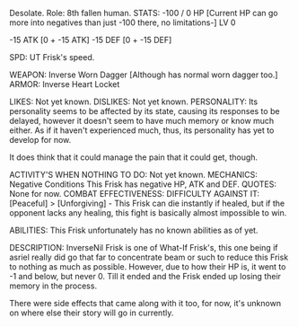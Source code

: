 Desolate.
Role: 8th fallen human.
STATS:
-100 / 0 HP [Current HP can go more into negatives than just -100 there, no limitations-]
LV 0

-15 ATK [0 + -15 ATK]
-15 DEF [0 + -15 DEF]

SPD: UT Frisk's speed.

WEAPON: Inverse Worn Dagger [Although has normal worn dagger too.]
ARMOR: Inverse Heart Locket

LIKES:
Not yet known.
DISLIKES:
Not yet known.
PERSONALITY:
Its personality seems to be affected by its state, causing its responses to be delayed, however it doesn't seem to have much memory or know much either. As if it haven't experienced much, thus, its personality has yet to develop for now.

It does think that it could manage the pain that it could get, though.

ACTIVITY'S WHEN NOTHING TO DO:
Not yet known.
MECHANICS:
Negative Conditions
This Frisk has negative HP, ATK and DEF.
QUOTES:
None for now.
COMBAT EFFECTIVENESS:
DIFFICULTY AGAINST IT: [Peaceful] > [Unforgiving] - This Frisk can die instantly if healed, but if the opponent lacks any healing, this fight is basically almost impossible to win.



ABILITIES:
This Frisk unfortunately has no known abilities as of yet.



DESCRIPTION:
InverseNil Frisk is one of What-If Frisk's, this one being if asriel really did go that far to concentrate beam or such to reduce this Frisk to nothing as much as possible.
However, due to how their HP is, it went to -1 and below, but never 0. Till it ended and the Frisk ended up losing their memory in the process.

There were side effects that came along with it too, for now, it's unknown on where else their story will go in currently.